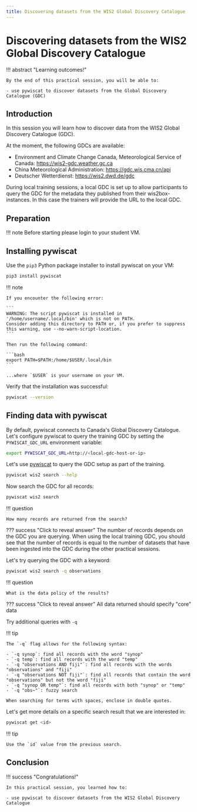 ```yaml
---
title: Discovering datasets from the WIS2 Global Discovery Catalogue
---
```


# Discovering datasets from the WIS2 Global Discovery Catalogue

!!! abstract "Learning outcomes!"

    By the end of this practical session, you will be able to:

    - use pywiscat to discover datasets from the Global Discovery Catalogue (GDC)

## Introduction

In this session you will learn how to discover data from the WIS2 Global Discovery Catalogue (GDC).

At the moment, the following GDCs are available:

- Environment and Climate Change Canada, Meteorological Service of Canada: <https://wis2-gdc.weather.gc.ca>
- China Meteorological Administration: <https://gdc.wis.cma.cn/api>
- Deutscher Wetterdienst: <https://wis2.dwd.de/gdc>


During local training sessions, a local GDC is set up to allow participants to query the GDC for the metadata they published from their wis2box-instances. In this case the trainers will provide the URL to the local GDC.

## Preparation

!!! note
    Before starting please login to your student VM.

## Installing pywiscat

Use the `pip3` Python package installer to install pywiscat on your VM:
```bash
pip3 install pywiscat
```

!!! note

    If you encounter the following error:

    ```
    WARNING: The script pywiscat is installed in '/home/username/.local/bin' which is not on PATH.
    Consider adding this directory to PATH or, if you prefer to suppress this warning, use --no-warn-script-location.
    ```

    Then run the following command:

    ```bash
    export PATH=$PATH:/home/$USER/.local/bin
    ```

    ...where `$USER` is your username on your VM.

Verify that the installation was successful:

```bash
pywiscat --version
```

## Finding data with pywiscat

By default, pywiscat connects to Canada's Global Discovery Catalogue.  Let's configure pywiscat to query the training GDC by setting the `PYWISCAT_GDC_URL` environment variable:

```bash
export PYWISCAT_GDC_URL=http://<local-gdc-host-or-ip>
```

Let's use [pywiscat](https://github.com/wmo-im/pywiscat) to query the GDC setup as part of the training.

```bash
pywiscat wis2 search --help
```

Now search the GDC for all records:

```bash
pywiscat wis2 search
```

!!! question

    How many records are returned from the search?

??? success "Click to reveal answer"
    The number of records depends on the GDC you are querying. When using the local training GDC, you should see that the number of records is equal to the number of datasets that have been ingested into the GDC during the other practical sessions.

Let's try querying the GDC with a keyword:

```bash
pywiscat wis2 search -q observations
```

!!! question

    What is the data policy of the results?

??? success "Click to reveal answer"
    All data returned should specify "core" data

Try additional queries with `-q`

!!! tip

    The `-q` flag allows for the following syntax:

    - `-q synop`: find all records with the word "synop"
    - `-q temp`: find all records with the word "temp"
    - `-q "observations AND fiji"`: find all records with the words "observations" and "fiji"
    - `-q "observations NOT fiji"`: find all records that contain the word "observations" but not the word "fiji"
    - `-q "synop OR temp"`: find all records with both "synop" or "temp"
    - `-q "obs~"`: fuzzy search

    When searching for terms with spaces, enclose in double quotes.

Let's get more details on a specific search result that we are interested in:

```bash
pywiscat get <id>
```

!!! tip

    Use the `id` value from the previous search.


## Conclusion

!!! success "Congratulations!"

    In this practical session, you learned how to:

    - use pywiscat to discover datasets from the WIS2 Global Discovery Catalogue

